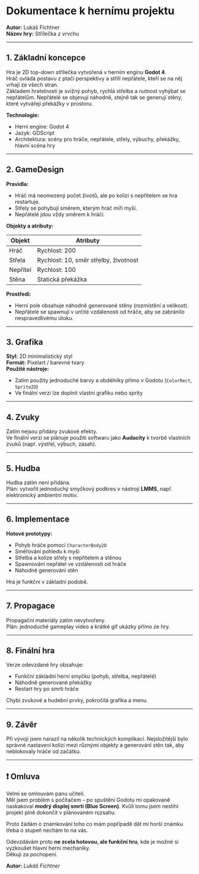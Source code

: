 # Dokumentace k hernímu projektu

**Autor:** Lukáš Fichtner  
**Název hry:** Střílečka z vrvchu

---

## 1. Základní koncepce

Hra je 2D top-down střílečka vytvořená v herním enginu **Godot 4**.  
Hráč ovládá postavu z ptačí perspektivy a střílí nepřátele, kteří se na něj vrhají ze všech stran.  
Základem hratelnosti je svižný pohyb, rychlá střelba a nutnost vyhýbat se nepřátelům. Nepřátelé se objevují náhodně, stejně tak se generují stěny, které vytvářejí překážky v prostoru.

**Technologie:**
- Herní engine: Godot 4
- Jazyk: GDScript
- Architektura: scény pro hráče, nepřátele, střely, výbuchy, překážky, hlavní scéna hry

---

## 2. GameDesign

**Pravidla:**
- Hráč má neomezený počet životů, ale po kolizi s nepřítelem se hra restartuje.
- Střely se pohybují směrem, kterým hráč míří myší.
- Nepřátelé jdou vždy směrem k hráči.

**Objekty a atributy:**

| Objekt     | Atributy                            |
|------------|-------------------------------------|
| Hráč       | Rychlost: 200                       |
| Střela     | Rychlost: 10, směr střelby, životnost  |
| Nepřítel   | Rychlost: 100                       |
| Stěna      | Statická překážka                   |

**Prostředí:**
- Herní pole obsahuje náhodně generované stěny (rozmístění a velikost).
- Nepřátelé se spawnují v určité vzdálenosti od hráče, aby se zabránilo nespravedlivému útoku.

---

## 3. Grafika

**Styl:** 2D minimalistický styl  
**Formát:** Pixelart / barevné tvary  
**Použité nástroje:**  
- Zatím použity jednoduché barvy a obdélníky přímo v Godotu (`ColorRect`, `Sprite2D`)  
- Ve finální verzi lze doplnit vlastní grafiku nebo sprity

---

## 4. Zvuky

Zatím nejsou přidány zvukové efekty.  
Ve finální verzi se plánuje použití softwaru jako **Audacity** k tvorbě vlastních zvuků (např. výstřel, výbuch, zásah).

---

## 5. Hudba

Hudba zatím není přidána.  
Plán: vytvořit jednoduchý smyčkový podkres v nástroji **LMMS**, např. elektronický ambientní motiv.

---

## 6. Implementace

**Hotové prototypy:**
- Pohyb hráče pomocí `CharacterBody2D`
- Směřování pohledu k myši
- Střelba a kolize střely s nepřítelem a stěnou
- Spawnování nepřátel ve vzdálenosti od hráče
- Náhodné generování stěn

Hra je funkční v základní podobě.

---

## 7. Propagace

Propagační materiály zatím nevytvořeny.  
Plán: jednoduché gameplay video a krátké gif ukázky přímo ze hry.

---

## 8. Finální hra

Verze odevzdané hry obsahuje:
- Funkční základní herní smyčku (pohyb, střelba, nepřátelé)
- Náhodně generované překážky
- Restart hry po smrti hráče

Chybí zvukové a hudební prvky, pokročilá grafika a menu.

---

## 9. Závěr

Při vývoji jsem narazil na několik technických komplikací. Nejsložitější bylo správné nastavení kolizí mezi různými objekty a generování stěn tak, aby neblokovaly hráče od začátku.

---

## ❗ Omluva

Velmi se omlouvám panu učiteli.  
Měl jsem problém s počítačem – po spuštění Godotu mi opakovaně naskakoval **modrý displej smrti (Blue Screen)**. Kvůli tomu jsem nestihl projekt plně dokončit v plánovaném rozsahu.

Proto žádám o známkování toho co mám popřípadě dát mi horší známku třeba o stupeň nechám to na vás.

Odevzdávám proto **ne zcela hotovou, ale funkční hru**, kde je možné si vyzkoušet hlavní herní mechaniky.  
Děkuji za pochopení.

**Autor:** *Lukáš Fichtner*
